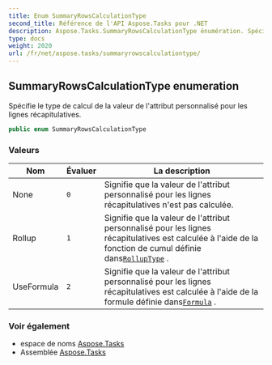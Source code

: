 ```yaml
---
title: Enum SummaryRowsCalculationType
second_title: Référence de l'API Aspose.Tasks pour .NET
description: Aspose.Tasks.SummaryRowsCalculationType énumération. Spécifie le type de calcul de la valeur de lattribut personnalisé pour les lignes récapitulatives.
type: docs
weight: 2020
url: /fr/net/aspose.tasks/summaryrowscalculationtype/
---
```

## SummaryRowsCalculationType enumeration

Spécifie le type de calcul de la valeur de l'attribut personnalisé pour les lignes récapitulatives.

```csharp
public enum SummaryRowsCalculationType
```

### Valeurs

| Nom | Évaluer | La description |
| --- | --- | --- |
| None | `0` | Signifie que la valeur de l'attribut personnalisé pour les lignes récapitulatives n'est pas calculée. |
| Rollup | `1` | Signifie que la valeur de l'attribut personnalisé pour les lignes récapitulatives est calculée à l'aide de la fonction de cumul définie dans[`RollupType`](../extendedattributedefinition/rolluptype/) . |
| UseFormula | `2` | Signifie que la valeur de l'attribut personnalisé pour les lignes récapitulatives est calculée à l'aide de la formule définie dans[`Formula`](../extendedattributedefinition/formula/) . |

### Voir également

* espace de noms [Aspose.Tasks](../../aspose.tasks/)
* Assemblée [Aspose.Tasks](../../)


